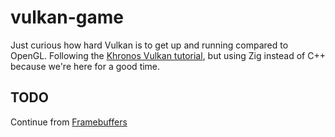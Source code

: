 # vulkan-game
Just curious how hard Vulkan is to get up and running compared to OpenGL.
Following the [Khronos Vulkan tutorial](https://docs.vulkan.org/tutorial/latest/00_Introduction.html), but using Zig instead of C++ because we're here for a good time.

## TODO
Continue from [Framebuffers](https://docs.vulkan.org/tutorial/latest/03_Drawing_a_triangle/03_Drawing/00_Framebuffers.html)
